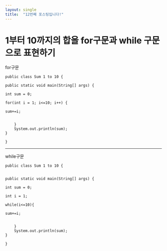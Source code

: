 ```yaml
---
layout: single
title:  "12번째 포스팅입니다!"
---
```

# 1부터 10까지의 합을 for구문과 while 구문으로 표현하기

for구문

    public class Sum 1 to 10 {
	
	public static void main(String[] args) {
		
    int sum = 0;
	
    for(int i = 1; i<=10; i++) {
	
    sum+=i;
			
			
		}
		System.out.println(sum);
    }

    }

----------------------------------------------------------------------------------------
while구문

    public class Sum 1 to 10 {
	
	
    public static void main(String[] args) {
	
    int sum = 0;
		
    int i = 1;
	
    while(i<=10){
	
    sum+=i;
			
			
		}
		System.out.println(sum);
    }

    }

